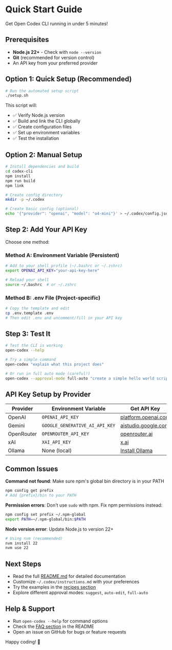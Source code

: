 # Quick Start Guide

Get Open Codex CLI running in under 5 minutes!

## Prerequisites

- **Node.js 22+** - Check with `node --version`
- **Git** (recommended for version control)
- An API key from your preferred provider

## Option 1: Quick Setup (Recommended)

```bash
# Run the automated setup script
./setup.sh
```

This script will:
- ✅ Verify Node.js version
- ✅ Build and link the CLI globally
- ✅ Create configuration files
- ✅ Set up environment variables
- ✅ Test the installation

## Option 2: Manual Setup

```bash
# Install dependencies and build
cd codex-cli
npm install
npm run build
npm link

# Create config directory
mkdir -p ~/.codex

# Create basic config (optional)
echo '{"provider": "openai", "model": "o4-mini"}' > ~/.codex/config.json
```

## Step 2: Add Your API Key

Choose one method:

### Method A: Environment Variable (Persistent)
```bash
# Add to your shell profile (~/.bashrc or ~/.zshrc)
export OPENAI_API_KEY="your-api-key-here"

# Reload your shell
source ~/.bashrc  # or ~/.zshrc
```

### Method B: .env File (Project-specific)
```bash
# Copy the template and edit
cp .env.template .env
# Then edit .env and uncomment/fill in your API key
```

## Step 3: Test It

```bash
# Test the CLI is working
open-codex --help

# Try a simple command
open-codex "explain what this project does"

# Or run in full auto mode (careful!)
open-codex --approval-mode full-auto "create a simple hello world script"
```

## API Key Setup by Provider

| Provider | Environment Variable | Get API Key |
|----------|---------------------|-------------|
| OpenAI | `OPENAI_API_KEY` | [platform.openai.com](https://platform.openai.com/api-keys) |
| Gemini | `GOOGLE_GENERATIVE_AI_API_KEY` | [aistudio.google.com](https://aistudio.google.com/app/apikey) |
| OpenRouter | `OPENROUTER_API_KEY` | [openrouter.ai](https://openrouter.ai/keys) |
| xAI | `XAI_API_KEY` | [x.ai](https://x.ai/) |
| Ollama | None (local) | [Install Ollama](https://ollama.ai/) |

## Common Issues

**Command not found**: Make sure npm's global bin directory is in your PATH
```bash
npm config get prefix
# Add {prefix}/bin to your PATH
```

**Permission errors**: Don't use `sudo` with npm. Fix npm permissions instead:
```bash
npm config set prefix ~/.npm-global
export PATH=~/.npm-global/bin:$PATH
```

**Node version error**: Update Node.js to version 22+
```bash
# Using nvm (recommended)
nvm install 22
nvm use 22
```

## Next Steps

- Read the full [README.md](./README.md) for detailed documentation
- Customize `~/.codex/instructions.md` with your preferences
- Try the examples in the [recipes section](./README.md#recipes)
- Explore different approval modes: `suggest`, `auto-edit`, `full-auto`

## Help & Support

- Run `open-codex --help` for command options
- Check the [FAQ section](./README.md#faq) in the README
- Open an issue on GitHub for bugs or feature requests

Happy coding! 🚀